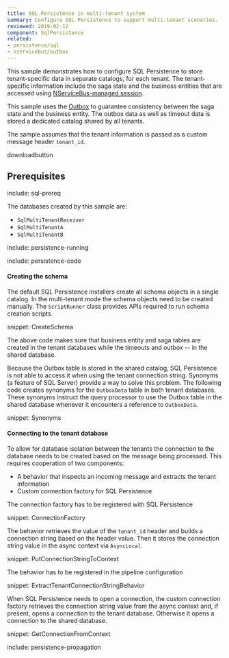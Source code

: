 ```yaml
---
title: SQL Persistence in multi-tenant system
summary: Configure SQL Persistence to support multi-tenant scenarios.
reviewed: 2019-02-12
component: SqlPersistence
related:
- persistence/sql
- nservicebus/outbox
---
```


This sample demonstrates how to configure SQL Persistence to store tenant-specific data in separate catalogs, for each tenant. The tenant-specific information include the saga state and the business entities that are accessed using [NServiceBus-managed session](/persistence/sql/accessing-data.md).

This sample uses the [Outbox](/nservicebus/outbox/) to guarantee consistency between the saga state and the business entity. The outbox data as well as timeout data is stored a dedicated catalog shared by all tenants.

The sample assumes that the tenant information is passed as a custom message header `tenant_id`.

downloadbutton


## Prerequisites

include: sql-prereq

The databases created by this sample are:

 * `SqlMultiTenantReceiver`
 * `SqlMultiTenantA`
 * `SqlMultiTenantB`

include: persistence-running

include: persistence-code

#### Creating the schema

The default SQL Persistence installers create all schema objects in a single catalog. In the multi-tenant mode the schema objects need to be created manually. The `ScriptRunner` class provides APIs required to run schema creation scripts.

snippet: CreateSchema

The above code makes sure that business entity and saga tables are created in the tenant databases while the timeouts and outbox -- in the shared database.

Because the Outbox table is stored in the shared catalog, SQL Persistence is not able to access it when using the tenant connection string. Synonyms (a feature of SQL Server) provide a way to solve this problem. The following code creates synonyms for the `OutboxData` table in both tenant databases. These synonyms instruct the query processor to use the Outbox table in the shared database whenever it encounters a reference to `OutboxData`.

snippet: Synonyms


#### Connecting to the tenant database

To allow for database isolation between the tenants the connection to the database needs to be created based on the message being processed. This requires cooperation of two components:

 * A behavior that inspects an incoming message and extracts the tenant information 
 * Custom connection factory for SQL Persistence

The connection factory has to be registered with SQL Persistence

snippet: ConnectionFactory

The behavior retrieves the value of the `tenant_id` header and builds a connection string based on the header value. Then it stores the connection string value in the async context via `AsyncLocal`.

snippet: PutConnectionStringToContext

The behavior has to be registered in the pipeline configuration

snippet: ExtractTenantConnectionStringBehavior

When SQL Persistence needs to open a connection, the custom connection factory retrieves the connection string value from the async context and, if present, opens a connection to the tenant database. Otherwise it opens a connection to the shared database.

snippet: GetConnectionFromContext

include: persistence-propagation
